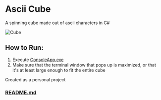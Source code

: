 # Ascii Cube
A spinning cube made out of ascii characters in C#

 ![Cube](https://user-images.githubusercontent.com/52948500/164415963-1792c3e2-ead0-4f8e-90c2-093e8f2cbbc5.gif)

## How to Run:
1. Execute [ConsoleApp.exe](https://github.com/DaBagelBoi/Cube/blob/main/ConsoleApp.exe)
2. Make sure that the terminal window that pops up is maximized, or that it's at least large enough to fit the entire cube

Created as a personal project
### [README.md](https://github.com/DaBagelBoi/Cube#readme)
